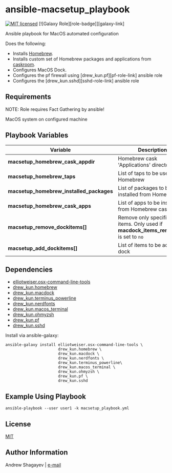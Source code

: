 ansible-macsetup_playbook
=========

[![MIT licensed][mit-badge]][mit-link]
[![Galaxy Role][role-badge]][galaxy-link]

Ansible playbook for MacOS automated configuration

Does the following:

 - Installs [Homebrew][homebrew].
 - Installs custom set of Homebrew packages and applications from [caskroom][caskroom].
 - Configures MacOS Dock.
 - Configures the pf firewall using [drew_kun.pf][pf-role-link] ansible role
 - Configures the [drew_kun.sshd][sshd-role-link] ansible role

Requirements
------------

NOTE: Role requires Fact Gathering by ansible!

MacOS system on configured machine

Playbook Variables
------------------

| Variable | Description | Default |
|----------|-------------|---------|
| **macsetup_homebrew_cask_appdir** | Homebrew cask 'Applications' directory | `~/Applications` |
| **macsetup_homebrew_taps** | List of taps to be used in Homebrew | see [`vars/homebrew.yml`](vars/homebrew.yml) |
| **macsetup_homebrew_installed_packages** | List of packages to be installed from Homebrew | see [`vars/homebrew.yml`](vars/homebrew.yml) |
| **macsetup_homebrew_cask_apps** | List of apps to be installed from Homebrew cask | see [`vars/homebrew.yml`](vars/homebrew.yml) |
| **macsetup_remove_dockitems[]** | Remove only specified dock items. Only used if **macdock_items_remove_all** is set to `no` | see [`vars/dock.yml`](vars/dock.yml) |
| **macsetup_add_dockitems[]** | List of items to be added to dock | see [`vars/dock.yml`](vars/dock.yml) |

Dependencies
------------

 - [elliotweiser.osx-command-line-tools][dep-osx-clt-role]
 - [drew_kun.homebrew][homebrew-galaxy-link]
 - [drew_kun.macdock][macdock-galaxy-link]
 - [drew_kun.terminus_powerline][terminus_powerline-galaxy-link]
 - [drew_kun.nerdfonts][nerdfonts-galaxy-link]
 - [drew_kun.macos_terminal][macos_terminal-galaxy-link]
 - [drew_kun.ohmyzsh][ohmyzsh-galaxy-link]
 - [drew_kun.pf][pf-galaxy-link]
 - [drew_kun.sshd][sshd-galaxy-link]

Install via ansible-galaxy:

    ansible-galaxy install elliotweiser.osx-command-line-tools \
                           drew_kun.homebrew \
                           drew_kun.macdock \
                           drew_kun.nerdfonts \
                           drew_kun.terminus_powerline\
                           drew_kun.macos_terminal \
                           drew_kun.ohmyzsh \
                           drew_kun.pf \
                           drew_kun.sshd

Example Using Playbook
----------------------

    ansible-playbook --user user1 -k macsetup_playbook.yml

License
-------

[MIT][mit-link]

Author Information
------------------

Andrew Shagayev | [e-mail](mailto:drewshg@gmail.com)

[homebrew-galaxy-link]: https://galaxy.ansible.com/drew_kun/homebrew/
[dep-osx-clt-role]: https://galaxy.ansible.com/elliotweiser/osx-command-line-tools/
[macdock-galaxy-link]: https://galaxy.ansible.com/drew_kun/macdock/
[nerdfonts-galaxy-link]: https://galaxy.ansible.com/drew_kun/nerdfonts/
[terminus_powerline-galaxy-link]: https://galaxy.ansible.com/drew_kun/terminus_powerline/
[macos_terminal-galaxy-link]: https://galaxy.ansible.com/drew_kun/macos_terminal/
[ohmyzsh-galaxy-link]: https://galaxy.ansible.com/drew_kun/ohmyzsh/
[pf-galaxy-link]: https://galaxy.ansible.com/drew_kun/pf/
[sshd-galaxy-link]: https://galaxy.ansible.com/drew_kun/sshd/

[mit-badge]: https://img.shields.io/badge/license-MIT-blue.svg
[mit-link]: https://raw.githubusercontent.com/drew_kun/ansible-macos_setup/master/LICENSE
[homebrew]: http://brew.sh/
[caskroom]: https://caskroom.github.io/search
